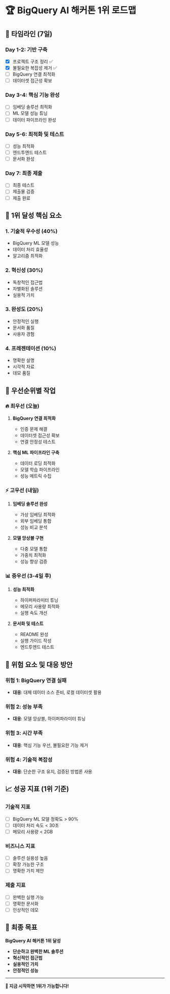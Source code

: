 # 🏆 BigQuery AI 해커톤 1위 로드맵

## 📅 **타임라인 (7일)**

### **Day 1-2: 기반 구축**
- [x] 프로젝트 구조 정리 ✅
- [x] 불필요한 복잡성 제거 ✅
- [ ] BigQuery 연결 최적화
- [ ] 데이터셋 접근성 확보

### **Day 3-4: 핵심 기능 완성**
- [ ] 임베딩 솔루션 최적화
- [ ] ML 모델 성능 튜닝
- [ ] 데이터 파이프라인 완성

### **Day 5-6: 최적화 및 테스트**
- [ ] 성능 최적화
- [ ] 엔드투엔드 테스트
- [ ] 문서화 완성

### **Day 7: 최종 제출**
- [ ] 최종 테스트
- [ ] 제출물 검증
- [ ] 제출 완료

## 🎯 **1위 달성 핵심 요소**

### **1. 기술적 우수성 (40%)**
- BigQuery ML 모델 성능
- 데이터 처리 효율성
- 알고리즘 최적화

### **2. 혁신성 (30%)**
- 독창적인 접근법
- 차별화된 솔루션
- 실용적 가치

### **3. 완성도 (20%)**
- 안정적인 실행
- 문서화 품질
- 사용자 경험

### **4. 프레젠테이션 (10%)**
- 명확한 설명
- 시각적 자료
- 데모 품질

## 🚀 **우선순위별 작업**

### **🔥 최우선 (오늘)**
1. **BigQuery 연결 최적화**
   - 인증 문제 해결
   - 데이터셋 접근성 확보
   - 연결 안정성 테스트

2. **핵심 ML 파이프라인 구축**
   - 데이터 로딩 최적화
   - 모델 학습 파이프라인
   - 성능 메트릭 수집

### **⚡ 고우선 (내일)**
1. **임베딩 솔루션 완성**
   - 가상 임베딩 최적화
   - 외부 임베딩 통합
   - 성능 비교 분석

2. **모델 앙상블 구현**
   - 다중 모델 통합
   - 가중치 최적화
   - 성능 향상 검증

### **📊 중우선 (3-4일 후)**
1. **성능 최적화**
   - 하이퍼파라미터 튜닝
   - 메모리 사용량 최적화
   - 실행 속도 개선

2. **문서화 및 테스트**
   - README 완성
   - 실행 가이드 작성
   - 엔드투엔드 테스트

## 🚨 **위험 요소 및 대응 방안**

### **위험 1: BigQuery 연결 실패**
- **대응**: 대체 데이터 소스 준비, 로컬 데이터셋 활용

### **위험 2: 성능 부족**
- **대응**: 모델 앙상블, 하이퍼파라미터 튜닝

### **위험 3: 시간 부족**
- **대응**: 핵심 기능 우선, 불필요한 기능 제거

### **위험 4: 기술적 복잡성**
- **대응**: 단순한 구조 유지, 검증된 방법론 사용

## 📈 **성공 지표 (1위 기준)**

### **기술적 지표**
- [ ] BigQuery ML 모델 정확도 > 90%
- [ ] 데이터 처리 속도 < 30초
- [ ] 메모리 사용량 < 2GB

### **비즈니스 지표**
- [ ] 솔루션 실용성 높음
- [ ] 확장 가능한 구조
- [ ] 명확한 가치 제안

### **제출 지표**
- [ ] 완벽한 실행 가능
- [ ] 명확한 문서화
- [ ] 인상적인 데모

## 🎯 **최종 목표**

**BigQuery AI 해커톤 1위 달성**

- **단순하고 완벽한 ML 솔루션**
- **혁신적인 접근법**
- **실용적인 가치**
- **안정적인 성능**

---

**🚀 지금 시작하면 1위가 가능합니다!** 